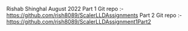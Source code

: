 Rishab Shinghal
August 2022
Part 1 Git repo :- https://github.com/rish8089/ScalerLLDAssignments
Part 2 Git repo :- https://github.com/rish8089/ScalerLLDAssignment1Part2
